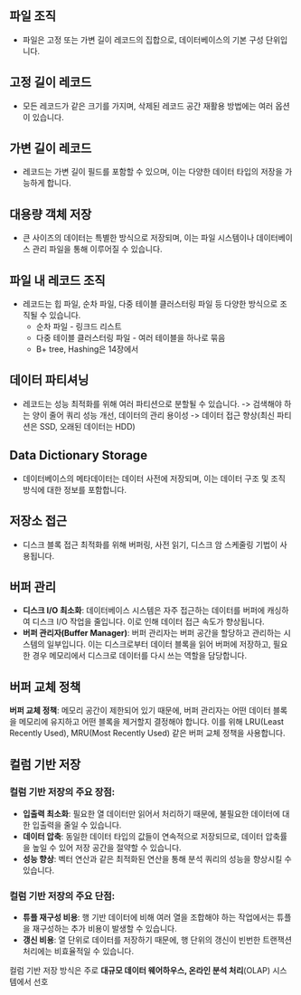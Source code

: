 ## 파일 조직

- 파일은 고정 또는 가변 길이 레코드의 집합으로, 데이터베이스의 기본 구성 단위입니다.

## 고정 길이 레코드

- 모든 레코드가 같은 크기를 가지며, 삭제된 레코드 공간 재활용 방법에는 여러 옵션이 있습니다.

## 가변 길이 레코드

- 레코드는 가변 길이 필드를 포함할 수 있으며, 이는 다양한 데이터 타입의 저장을 가능하게 합니다.

## 대용량 객체 저장

- 큰 사이즈의 데이터는 특별한 방식으로 저장되며, 이는 파일 시스템이나 데이터베이스 관리 파일을 통해 이루어질 수 있습니다.

## 파일 내 레코드 조직

- 레코드는 힙 파일, 순차 파일, 다중 테이블 클러스터링 파일 등 다양한 방식으로 조직될 수 있습니다.
  - 순차 파일 - 링크드 리스트
  - 다중 테이블 클러스터링 파일 - 여러 테이블을 하나로 묶음
  - B+ tree, Hashing은 14장에서

## 데이터 파티셔닝

- 레코드는 성능 최적화를 위해 여러 파티션으로 분할될 수 있습니다.
  -> 검색해야 하는 양이 줄어 쿼리 성능 개선, 데이터의 관리 용이성
  -> 데이터 접근 향상(최신 파티션은 SSD, 오래된 데이터는 HDD)

## Data Dictionary Storage

- 데이터베이스의 메타데이터는 데이터 사전에 저장되며, 이는 데이터 구조 및 조직 방식에 대한 정보를 포함합니다.

## 저장소 접근

- 디스크 블록 접근 최적화를 위해 버퍼링, 사전 읽기, 디스크 암 스케줄링 기법이 사용됩니다.

## 버퍼 관리

- **디스크 I/O 최소화**: 데이터베이스 시스템은 자주 접근하는 데이터를 버퍼에 캐싱하여 디스크 I/O 작업을 줄입니다. 이로 인해 데이터 접근 속도가 향상됩니다.
- **버퍼 관리자(Buffer Manager)**: 버퍼 관리자는 버퍼 공간을 할당하고 관리하는 시스템의 일부입니다. 이는 디스크로부터 데이터 블록을 읽어 버퍼에 저장하고, 필요한 경우 메모리에서 디스크로 데이터를 다시 쓰는 역할을 담당합니다.

## 버퍼 교체 정책

**버퍼 교체 정책**: 메모리 공간이 제한되어 있기 때문에, 버퍼 관리자는 어떤 데이터 블록을 메모리에 유지하고 어떤 블록을 제거할지 결정해야 합니다. 이를 위해 LRU(Least Recently Used), MRU(Most Recently Used) 같은 버퍼 교체 정책을 사용합니다.

## 컬럼 기반 저장

### 컬럼 기반 저장의 주요 장점:

- **입출력 최소화**: 필요한 열 데이터만 읽어서 처리하기 때문에, 불필요한 데이터에 대한 입출력을 줄일 수 있습니다.
- **데이터 압축**: 동일한 데이터 타입의 값들이 연속적으로 저장되므로, 데이터 압축률을 높일 수 있어 저장 공간을 절약할 수 있습니다.
- **성능 향상**: 벡터 연산과 같은 최적화된 연산을 통해 분석 쿼리의 성능을 향상시킬 수 있습니다.

### 컬럼 기반 저장의 주요 단점:

- **튜플 재구성 비용**: 행 기반 데이터에 비해 여러 열을 조합해야 하는 작업에서는 튜플을 재구성하는 추가 비용이 발생할 수 있습니다.
- **갱신 비용**: 열 단위로 데이터를 저장하기 때문에, 행 단위의 갱신이 빈번한 트랜잭션 처리에는 비효율적일 수 있습니다.

컬럼 기반 저장 방식은 주로 **대규모 데이터 웨어하우스, 온라인 분석 처리**(OLAP) 시스템에서 선호